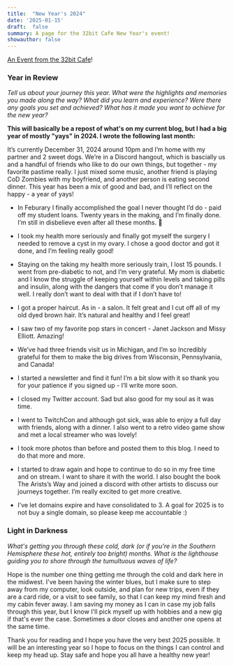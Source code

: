 ```yaml
---
title:  "New Year's 2024"
date: '2025-01-15'
draft:  false
summary: A page for the 32bit Cafe New Year's event!
showauthor: false
---
```


[An Event from the 32bit Cafe](https://32bit.cafe/newyear25/)!

### Year in Review

_Tell us about your journey this year. What were the highlights and memories you made along the way? What did you learn and experience? Were there any goals you set and achieved? What has it made you want to achieve for the new year?_

**This will basically be a repost of what's on my current blog, but I had a big year of mostly "yays" in 2024. I wrote the following last month:**

It’s currently December 31, 2024 around 10pm and I’m home with my partner and 2 sweet dogs. We’re in a Discord hangout, which is bascially us and a handful of friends who like to do our own things, but together - my favorite pastime really. I just mixed some music, another friend is playing CoD Zombies with my boyfriend, and another person is eating second dinner. This year has been a mix of good and bad, and I’ll reflect on the happy - a year of yays!

- In Feburary I finally accomplished the goal I never thought I’d do - paid off my student loans. Twenty years in the making, and I’m finally done. I’m still in disbelieve even after all these months. 🎉

- I took my health more seriously and finally got myself the surgery I needed to remove a cyst in my ovary. I chose a good doctor and got it done, and I’m feeling really good!

- Staying on the taking my health more seriously train, I lost 15 pounds. I went from pre-diabetic to not, and I’m very grateful. My mom is diabetic and I know the struggle of keeping yourself within levels and taking pills and insulin, along with the dangers that come if you don’t manage it well. I really don’t want to deal with that if I don’t have to!

- I got a proper haircut. As in - a salon. It felt great and I cut off all of my old dyed brown hair. It’s natural and healthy and I feel great!

- I saw two of my favorite pop stars in concert - Janet Jackson and Missy Elliott. Amazing!

- We’ve had three friends visit us in Michigan, and I’m so Incredibly grateful for them to make the big drives from Wisconsin, Pennsylvania, and Canada!

- I started a newsletter and find it fun! I’m a bit slow with it so thank you for your patience if you signed up - I’ll write more soon.

- I closed my Twitter account. Sad but also good for my soul as it was time. 

- I went to TwitchCon and although got sick, was able to enjoy a full day with friends, along with a dinner. I also went to a retro video game show and met a local streamer who was lovely!

- I took more photos than before and posted them to this blog. I need to do that more and more.

- I started to draw again and hope to continue to do so in my free time and on stream. I want to share it with the world. I also bought the book The Arists’s Way and joined a discord with other artists to discuss our journeys together. I’m really excited to get more creative.

- I’ve let domains expire and have consolidated to 3. A goal for 2025 is to not buy a single domain, so please keep me accountable :)


### Light in Darkness

_What's getting you through these cold, dark (or if you're in the Southern Hemisphere these hot, entirely too bright) months. What is the lighthouse guiding you to shore through the tumultuous waves of life?_

Hope is the number one thing getting me through the cold and dark here in the midwest. I've been having the winter blues, but I make sure to step away from my computer, look outside, and plan for new trips, even if they are a card ride, or a visit to see family, so that I can keep my mind fresh and my cabin fever away. I am saving my money as I can in case my job falls through this year, but I know I'll pick myself up with hobbies and a new gig if that's ever the case. Sometimes a door closes and another one opens at the same time.



Thank you for reading and I hope you have the very best 2025 possible. It will be an interesting year so I hope to focus on the things I can control and keep my head up. Stay safe and hope you all have a healthy new year!
